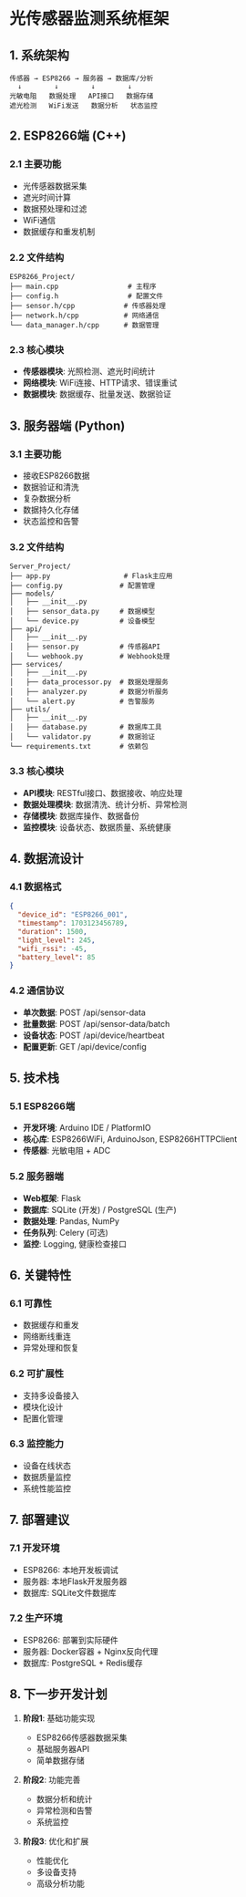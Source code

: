 # 光传感器监测系统框架

## 1. 系统架构

```
传感器 → ESP8266 → 服务器 → 数据库/分析
  ↓        ↓        ↓        ↓
光敏电阻   数据处理   API接口   数据存储
遮光检测   WiFi发送   数据分析   状态监控
```

## 2. ESP8266端 (C++)

### 2.1 主要功能
- 光传感器数据采集
- 遮光时间计算
- 数据预处理和过滤
- WiFi通信
- 数据缓存和重发机制

### 2.2 文件结构
```
ESP8266_Project/
├── main.cpp                 # 主程序
├── config.h                 # 配置文件
├── sensor.h/cpp            # 传感器处理
├── network.h/cpp           # 网络通信
└── data_manager.h/cpp      # 数据管理
```

### 2.3 核心模块
- **传感器模块**: 光照检测、遮光时间统计
- **网络模块**: WiFi连接、HTTP请求、错误重试
- **数据模块**: 数据缓存、批量发送、数据验证

## 3. 服务器端 (Python)

### 3.1 主要功能
- 接收ESP8266数据
- 数据验证和清洗
- 复杂数据分析
- 数据持久化存储
- 状态监控和告警

### 3.2 文件结构
```
Server_Project/
├── app.py                  # Flask主应用
├── config.py              # 配置管理
├── models/
│   ├── __init__.py
│   ├── sensor_data.py     # 数据模型
│   └── device.py          # 设备模型
├── api/
│   ├── __init__.py
│   ├── sensor.py          # 传感器API
│   └── webhook.py         # Webhook处理
├── services/
│   ├── __init__.py
│   ├── data_processor.py  # 数据处理服务
│   ├── analyzer.py        # 数据分析服务
│   └── alert.py           # 告警服务
├── utils/
│   ├── __init__.py
│   ├── database.py        # 数据库工具
│   └── validator.py       # 数据验证
└── requirements.txt       # 依赖包
```

### 3.3 核心模块
- **API模块**: RESTful接口、数据接收、响应处理
- **数据处理模块**: 数据清洗、统计分析、异常检测
- **存储模块**: 数据库操作、数据备份
- **监控模块**: 设备状态、数据质量、系统健康

## 4. 数据流设计

### 4.1 数据格式
```json
{
  "device_id": "ESP8266_001",
  "timestamp": 1703123456789,
  "duration": 1500,
  "light_level": 245,
  "wifi_rssi": -45,
  "battery_level": 85
}
```

### 4.2 通信协议
- **单次数据**: POST /api/sensor-data
- **批量数据**: POST /api/sensor-data/batch
- **设备状态**: POST /api/device/heartbeat
- **配置更新**: GET /api/device/config

## 5. 技术栈

### 5.1 ESP8266端
- **开发环境**: Arduino IDE / PlatformIO
- **核心库**: ESP8266WiFi, ArduinoJson, ESP8266HTTPClient
- **传感器**: 光敏电阻 + ADC

### 5.2 服务器端
- **Web框架**: Flask
- **数据库**: SQLite (开发) / PostgreSQL (生产)
- **数据处理**: Pandas, NumPy
- **任务队列**: Celery (可选)
- **监控**: Logging, 健康检查接口

## 6. 关键特性

### 6.1 可靠性
- 数据缓存和重发
- 网络断线重连
- 异常处理和恢复

### 6.2 可扩展性
- 支持多设备接入
- 模块化设计
- 配置化管理

### 6.3 监控能力
- 设备在线状态
- 数据质量监控
- 系统性能监控

## 7. 部署建议

### 7.1 开发环境
- ESP8266: 本地开发板调试
- 服务器: 本地Flask开发服务器
- 数据库: SQLite文件数据库

### 7.2 生产环境
- ESP8266: 部署到实际硬件
- 服务器: Docker容器 + Nginx反向代理
- 数据库: PostgreSQL + Redis缓存

## 8. 下一步开发计划

1. **阶段1**: 基础功能实现
   - ESP8266传感器数据采集
   - 基础服务器API
   - 简单数据存储

2. **阶段2**: 功能完善
   - 数据分析和统计
   - 异常检测和告警
   - 系统监控

3. **阶段3**: 优化和扩展
   - 性能优化
   - 多设备支持
   - 高级分析功能